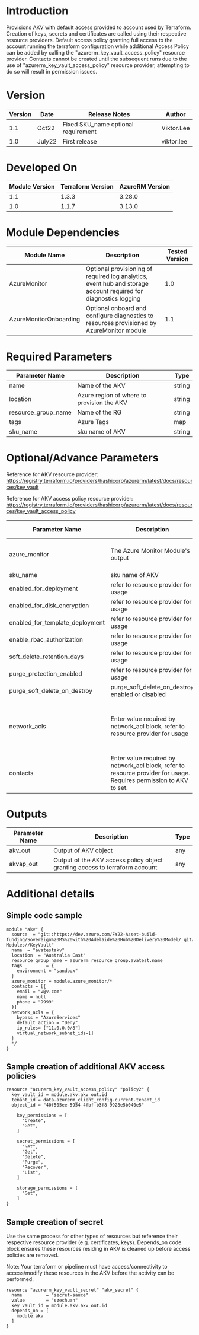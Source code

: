 # Introduction
Provisions AKV with default access provided to account used by Terraform.
Creation of keys, secrets and certificates are called using their respective resource providers.
Default access policy granting full access to the account running the terraform configuration while additional Access Policy can be added by calling the "azurerm_key_vault_access_policy" resource provider.
Contacts cannot be created until the subsequent runs due to the use of "azurerm_key_vault_access_policy" resource provider, attempting to do so will result in permission issues.

# Version
| Version | Date | Release Notes | Author |
|---|---|---|---|
| 1.1 | Oct22 | Fixed SKU_name optional requirement | Viktor.Lee |
| 1.0 | July22 | First release | viktor.lee |

# Developed On
| Module Version | Terraform Version | AzureRM Version |
|---|---|---|
| 1.1 | 1.3.3 | 3.28.0 |
| 1.0 | 1.1.7 | 3.13.0 |

# Module Dependencies
| Module Name | Description | Tested Version |
|---|---|---|
| AzureMonitor | Optional provisioning of required log analytics, event hub and storage account required for diagnostics logging | 1.0 |
| AzureMonitorOnboarding | Optional onboard and configure diagnostics to resources provisioned by AzureMonitor module | 1.1 |

# Required Parameters
| Parameter Name | Description | Type |
|---|---|---|
| name | Name of the AKV | string |
| location | Azure region of where to provision the AKV | string |
| resource_group_name | Name of the RG | string |
| tags | Azure Tags | map |
| sku_name | sku name of AKV | string |



# Optional/Advance Parameters
Reference for AKV resource provider: https://registry.terraform.io/providers/hashicorp/azurerm/latest/docs/resources/key_vault

Reference for AKV access policy resource provider: https://registry.terraform.io/providers/hashicorp/azurerm/latest/docs/resources/key_vault_access_policy


| Parameter Name | Description | Default Value | Type |
|---|---|---|---|
| azure_monitor| The Azure Monitor Module's output | null | Output of Azure Monitor module <br/>e.g.:azure_monitor = module.azure_monitor |
| sku_name | sku name of AKV | "standard" | string |
| enabled_for_deployment | refer to resource provider for usage | false | bool |
| enabled_for_disk_encryption | refer to resource provider for usage | false | bool |
| enabled_for_template_deployment | refer to resource provider for usage | false | bool |
| enable_rbac_authorization | refer to resource provider for usage | false | bool |
| soft_delete_retention_days | refer to resource provider for usage | 7 | number |
| purge_protection_enabled | refer to resource provider for usage | false | bool |
| purge_soft_delete_on_destroy | purge_soft_delete_on_destroy enabled or disabled | true | bool |
| network_acls | Enter value required by network_acl block, refer to resource provider for usage | null | object({<br/>bypass = string<br/>default_action = string<br/>ip_rules = list(string)<br/>virtual_network_subnet_ids = list(string)<br/>}) |
| contacts | Enter value required by network_acl block, refer to resource provider for usage. Requires permission to AKV to set. | [] | list(object({<br/>email = string<br/>name  = string<br/>phone = string<br/>})) |


# Outputs

| Parameter Name | Description | Type |
|---|---|---|
| akv_out | Output of AKV object | any |
| akvap_out | Output of the AKV access policy object granting access to terraform account | any |

# Additional details
## Simple code sample
```
module "akv" {
  source  = "git::https://dev.azure.com/FY22-Asset-build-funding/Sovereign%20MS%20with%20Adelaide%20Hub%20Delivery%20Model/_git/Terraform-Modules//KeyVault"
  name  = "avatestakv"
  location  = "Australia East"
  resource_group_name = azurerm_resource_group.avatest.name
  tags         = {
    environment = "sandbox"
  }
  azure_monitor = module.azure_monitor/*
  contacts = [{
    email = "v@v.com"
    name = null
    phone = "9999"
  }]
  network_acls = {
    bypass = "AzureServices"
    default_action = "Deny"
    ip_rules= ["11.0.0.0/8"]
    virtual_network_subnet_ids=[]
  }
  */
}
```
## Sample creation of additional AKV access policies
```
resource "azurerm_key_vault_access_policy" "policy2" {
  key_vault_id = module.akv.akv_out.id
  tenant_id = data.azurerm_client_config.current.tenant_id
  object_id = "40f505ee-5954-4fbf-b3f8-9928e5b040e5"

    key_permissions = [
      "Create",
      "Get",
    ]

    secret_permissions = [
      "Set",
      "Get",
      "Delete",
      "Purge",
      "Recover",
      "List",
    ]

    storage_permissions = [
      "Get",
    ]
}
```
## Sample creation of secret
Use the same process for other types of resources but reference their respective resource provider (e.g. certificates, keys).
Depends_on code block ensures these resources residing in AKV is cleaned up before access policies are removed.

Note: Your terraform or pipeline must have access/connectivity to access/modify these resources in the AKV before the activity can be performed.
```
resource "azurerm_key_vault_secret" "akv_secret" {
  name         = "secret-sauce"
  value        = "szechuan"
  key_vault_id = module.akv.akv_out.id
  depends_on = [
    module.akv
  ]
}
```